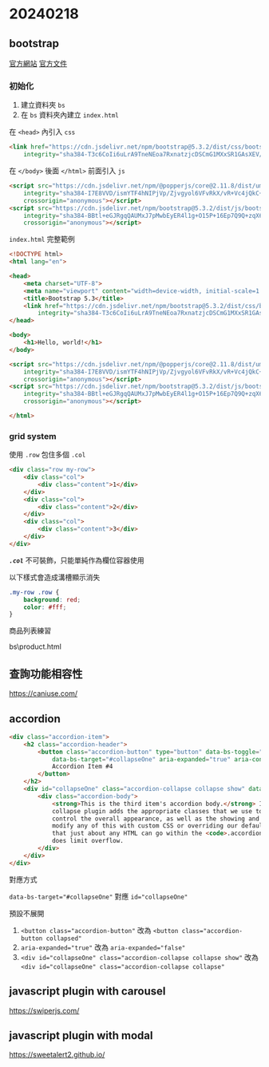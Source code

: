 # 20240218

## bootstrap

[官方網站](https://getbootstrap.com/)
[官方文件](https://getbootstrap.com/docs/5.3/getting-started/introduction/)

### 初始化

1. 建立資料夾 `bs`
2. 在 `bs` 資料夾內建立 `index.html`

在 `<head>` 內引入 `css`

```html
<link href="https://cdn.jsdelivr.net/npm/bootstrap@5.3.2/dist/css/bootstrap.min.css" rel="stylesheet"
    integrity="sha384-T3c6CoIi6uLrA9TneNEoa7RxnatzjcDSCmG1MXxSR1GAsXEV/Dwwykc2MPK8M2HN" crossorigin="anonymous">
```

在 `</body>` 後面 `</html>` 前面引入 `js`

```html
<script src="https://cdn.jsdelivr.net/npm/@popperjs/core@2.11.8/dist/umd/popper.min.js"
    integrity="sha384-I7E8VVD/ismYTF4hNIPjVp/Zjvgyol6VFvRkX/vR+Vc4jQkC+hVqc2pM8ODewa9r"
    crossorigin="anonymous"></script>
<script src="https://cdn.jsdelivr.net/npm/bootstrap@5.3.2/dist/js/bootstrap.min.js"
    integrity="sha384-BBtl+eGJRgqQAUMxJ7pMwbEyER4l1g+O15P+16Ep7Q9Q+zqX6gSbd85u4mG4QzX+"
    crossorigin="anonymous"></script>
```

`index.html` 完整範例

```html
<!DOCTYPE html>
<html lang="en">

<head>
    <meta charset="UTF-8">
    <meta name="viewport" content="width=device-width, initial-scale=1.0">
    <title>Bootstrap 5.3</title>
    <link href="https://cdn.jsdelivr.net/npm/bootstrap@5.3.2/dist/css/bootstrap.min.css" rel="stylesheet"
        integrity="sha384-T3c6CoIi6uLrA9TneNEoa7RxnatzjcDSCmG1MXxSR1GAsXEV/Dwwykc2MPK8M2HN" crossorigin="anonymous">
</head>

<body>
    <h1>Hello, world!</h1>
</body>

<script src="https://cdn.jsdelivr.net/npm/@popperjs/core@2.11.8/dist/umd/popper.min.js"
    integrity="sha384-I7E8VVD/ismYTF4hNIPjVp/Zjvgyol6VFvRkX/vR+Vc4jQkC+hVqc2pM8ODewa9r"
    crossorigin="anonymous"></script>
<script src="https://cdn.jsdelivr.net/npm/bootstrap@5.3.2/dist/js/bootstrap.min.js"
    integrity="sha384-BBtl+eGJRgqQAUMxJ7pMwbEyER4l1g+O15P+16Ep7Q9Q+zqX6gSbd85u4mG4QzX+"
    crossorigin="anonymous"></script>

</html>
```

### grid system

使用 `.row` 包住多個 `.col`

```html
<div class="row my-row">
    <div class="col">
        <div class="content">1</div>
    </div>
    <div class="col">
        <div class="content">2</div>
    </div>
    <div class="col">
        <div class="content">3</div>
    </div>
</div>
```

***`.col`*** 不可裝飾，只能單純作為欄位容器使用

以下樣式會造成溝槽顯示消失

```css
.my-row .row {
    background: red;
    color: #fff;
}
```

商品列表練習

bs\product.html

## 查詢功能相容性

https://caniuse.com/

## accordion

```html
<div class="accordion-item">
    <h2 class="accordion-header">
        <button class="accordion-button" type="button" data-bs-toggle="collapse"
            data-bs-target="#collapseOne" aria-expanded="true" aria-controls="collapseOne">
            Accordion Item #4
        </button>
    </h2>
    <div id="collapseOne" class="accordion-collapse collapse show" data-bs-parent="#accordionExample">
        <div class="accordion-body">
            <strong>This is the third item's accordion body.</strong> It is hidden by default, until the
            collapse plugin adds the appropriate classes that we use to style each element. These classes
            control the overall appearance, as well as the showing and hiding via CSS transitions. You can
            modify any of this with custom CSS or overriding our default variables. It's also worth noting
            that just about any HTML can go within the <code>.accordion-body</code>, though the transition
            does limit overflow.
        </div>
    </div>
</div>
```
對應方式

`data-bs-target="#collapseOne"` 對應 `id="collapseOne"`

預設不展開

1. `<button class="accordion-button"` 改為 `<button class="accordion-button collapsed"`
2. `aria-expanded="true"` 改為 `aria-expanded="false"`
3. `<div id="collapseOne" class="accordion-collapse collapse show"` 改為 `<div id="collapseOne" class="accordion-collapse collapse"`

## javascript plugin with carousel

https://swiperjs.com/


## javascript plugin with modal

https://sweetalert2.github.io/